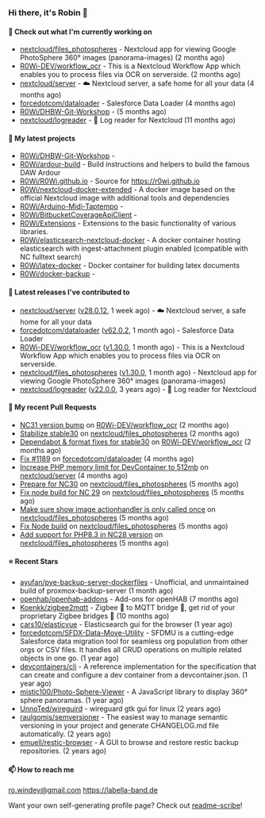### Hi there, it's Robin 👋

#### 👷 Check out what I'm currently working on

- [nextcloud/files_photospheres](https://github.com/nextcloud/files_photospheres) - Nextcloud app for viewing Google PhotoSphere 360° images (panorama-images) (2 months ago)
- [R0Wi-DEV/workflow_ocr](https://github.com/R0Wi-DEV/workflow_ocr) - This is a Nextcloud Workflow App which enables you to process files via OCR on serverside. (2 months ago)
- [nextcloud/server](https://github.com/nextcloud/server) - ☁️ Nextcloud server, a safe home for all your data (4 months ago)
- [forcedotcom/dataloader](https://github.com/forcedotcom/dataloader) - Salesforce Data Loader (4 months ago)
- [R0Wi/DHBW-Git-Workshop](https://github.com/R0Wi/DHBW-Git-Workshop) -  (5 months ago)
- [nextcloud/logreader](https://github.com/nextcloud/logreader) - 📜 Log reader for Nextcloud (11 months ago)

#### 🌱 My latest projects

- [R0Wi/DHBW-Git-Workshop](https://github.com/R0Wi/DHBW-Git-Workshop) - 
- [R0Wi/ardour-build](https://github.com/R0Wi/ardour-build) - Build instructions and helpers to build the famous DAW Ardour
- [R0Wi/R0Wi.github.io](https://github.com/R0Wi/R0Wi.github.io) - Source for https://r0wi.github.io
- [R0Wi/nextcloud-docker-extended](https://github.com/R0Wi/nextcloud-docker-extended) - A docker image based on the official Nextcloud image with additional tools and dependencies
- [R0Wi/Arduino-Midi-Taptempo](https://github.com/R0Wi/Arduino-Midi-Taptempo) - 
- [R0Wi/BitbucketCoverageApiClient](https://github.com/R0Wi/BitbucketCoverageApiClient) - 
- [R0Wi/Extensions](https://github.com/R0Wi/Extensions) - Extensions to the basic functionality of various libraries.
- [R0Wi/elasticsearch-nextcloud-docker](https://github.com/R0Wi/elasticsearch-nextcloud-docker) - A docker container hosting elasticsearch with ingest-attachment plugin enabled (compatible with NC fulltext search)
- [R0Wi/latex-docker](https://github.com/R0Wi/latex-docker) - Docker container for building latex documents
- [R0Wi/docker-backup](https://github.com/R0Wi/docker-backup) - 

#### 🔭 Latest releases I've contributed to

- [nextcloud/server](https://github.com/nextcloud/server) ([v28.0.12](https://github.com/nextcloud/server/releases/tag/v28.0.12), 1 week ago) - ☁️ Nextcloud server, a safe home for all your data
- [forcedotcom/dataloader](https://github.com/forcedotcom/dataloader) ([v62.0.2](https://github.com/forcedotcom/dataloader/releases/tag/v62.0.2), 1 month ago) - Salesforce Data Loader
- [R0Wi-DEV/workflow_ocr](https://github.com/R0Wi-DEV/workflow_ocr) ([v1.30.0](https://github.com/R0Wi-DEV/workflow_ocr/releases/tag/v1.30.0), 1 month ago) - This is a Nextcloud Workflow App which enables you to process files via OCR on serverside.
- [nextcloud/files_photospheres](https://github.com/nextcloud/files_photospheres) ([v1.30.0](https://github.com/nextcloud/files_photospheres/releases/tag/v1.30.0), 1 month ago) - Nextcloud app for viewing Google PhotoSphere 360° images (panorama-images)
- [nextcloud/logreader](https://github.com/nextcloud/logreader) ([v22.0.0](https://github.com/nextcloud/logreader/releases/tag/v22.0.0), 3 years ago) - 📜 Log reader for Nextcloud

#### 🔨 My recent Pull Requests

- [NC31 version bump](https://github.com/R0Wi-DEV/workflow_ocr/pull/265) on [R0Wi-DEV/workflow_ocr](https://github.com/R0Wi-DEV/workflow_ocr) (2 months ago)
- [Stabilize stable30](https://github.com/nextcloud/files_photospheres/pull/154) on [nextcloud/files_photospheres](https://github.com/nextcloud/files_photospheres) (2 months ago)
- [Dependabot &amp; format fixes for stable30](https://github.com/R0Wi-DEV/workflow_ocr/pull/262) on [R0Wi-DEV/workflow_ocr](https://github.com/R0Wi-DEV/workflow_ocr) (2 months ago)
- [Fix #1189](https://github.com/forcedotcom/dataloader/pull/1192) on [forcedotcom/dataloader](https://github.com/forcedotcom/dataloader) (4 months ago)
- [Increase PHP memory limit for DevContainer to 512mb](https://github.com/nextcloud/server/pull/46055) on [nextcloud/server](https://github.com/nextcloud/server) (4 months ago)
- [Prepare for NC30](https://github.com/nextcloud/files_photospheres/pull/149) on [nextcloud/files_photospheres](https://github.com/nextcloud/files_photospheres) (5 months ago)
- [Fix node build for NC 29](https://github.com/nextcloud/files_photospheres/pull/148) on [nextcloud/files_photospheres](https://github.com/nextcloud/files_photospheres) (5 months ago)
- [Make sure show image actionhandler is only called once](https://github.com/nextcloud/files_photospheres/pull/146) on [nextcloud/files_photospheres](https://github.com/nextcloud/files_photospheres) (5 months ago)
- [Fix Node build](https://github.com/nextcloud/files_photospheres/pull/145) on [nextcloud/files_photospheres](https://github.com/nextcloud/files_photospheres) (5 months ago)
- [Add support for PHP8.3 in NC28 version](https://github.com/nextcloud/files_photospheres/pull/144) on [nextcloud/files_photospheres](https://github.com/nextcloud/files_photospheres) (5 months ago)

#### ⭐ Recent Stars

- [ayufan/pve-backup-server-dockerfiles](https://github.com/ayufan/pve-backup-server-dockerfiles) - Unofficial, and unmaintained build of proxmox-backup-server (1 month ago)
- [openhab/openhab-addons](https://github.com/openhab/openhab-addons) - Add-ons for openHAB (7 months ago)
- [Koenkk/zigbee2mqtt](https://github.com/Koenkk/zigbee2mqtt) - Zigbee 🐝 to MQTT bridge 🌉, get rid of your proprietary Zigbee bridges 🔨 (10 months ago)
- [cars10/elasticvue](https://github.com/cars10/elasticvue) - Elasticsearch gui for the browser (1 year ago)
- [forcedotcom/SFDX-Data-Move-Utility](https://github.com/forcedotcom/SFDX-Data-Move-Utility) - SFDMU is a cutting-edge Salesforce data migration tool for seamless org population from other orgs or CSV files. It handles all CRUD operations on multiple related objects in one go. (1 year ago)
- [devcontainers/cli](https://github.com/devcontainers/cli) - A reference implementation for the specification that can create and configure a dev container from a devcontainer.json. (1 year ago)
- [mistic100/Photo-Sphere-Viewer](https://github.com/mistic100/Photo-Sphere-Viewer) - A JavaScript library to display 360° sphere panoramas. (1 year ago)
- [UnnoTed/wireguird](https://github.com/UnnoTed/wireguird) - wireguard gtk gui for linux (2 years ago)
- [raulgomis/semversioner](https://github.com/raulgomis/semversioner) - The easiest way to manage semantic versioning in your project and generate CHANGELOG.md file automatically. (2 years ago)
- [emuell/restic-browser](https://github.com/emuell/restic-browser) - A GUI to browse and restore restic backup repositories. (2 years ago)

#### 📫 How to reach me
[ro.windey@gmail.com](mailto:ro.windey@gmailcom)
https://labella-band.de

Want your own self-generating profile page? Check out [readme-scribe](https://github.com/muesli/readme-scribe)!